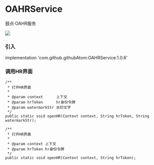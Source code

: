 # OAHRService
鼓点·OAHR服务

[![](https://jitpack.io/v/githubAtom/OAHRService.svg)](https://jitpack.io/#githubAtom/OAHRService)


### 引入

implementation 'com.github.githubAtom:OAHRService:1.0.6'


### 调用HR界面

    /**
     * 打开HR界面
     *
     * @param context      上下文
     * @param hrToken      hr身份令牌
     * @param watermarkStr 水印文字
     */
    public static void openHR(Context context, String hrToken, String watermarkStr);

    /**
     * 打开HR界面
     *
     * @param context 上下文
     * @param hrToken hr身份令牌
     */
    public static void openHR(Context context, String hrToken);
    
    
    
